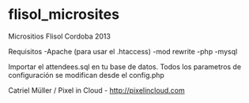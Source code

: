 flisol_microsites
=================

Micrositios Flisol Cordoba 2013

Requisitos
-Apache (para usar el .htaccess)
-mod rewrite
-php
-mysql

Importar el attendees.sql en tu base de datos.
Todos los parametros de configuración se modifican desde el config.php


Catriel Müller / Pixel in Cloud - http://pixelincloud.com
